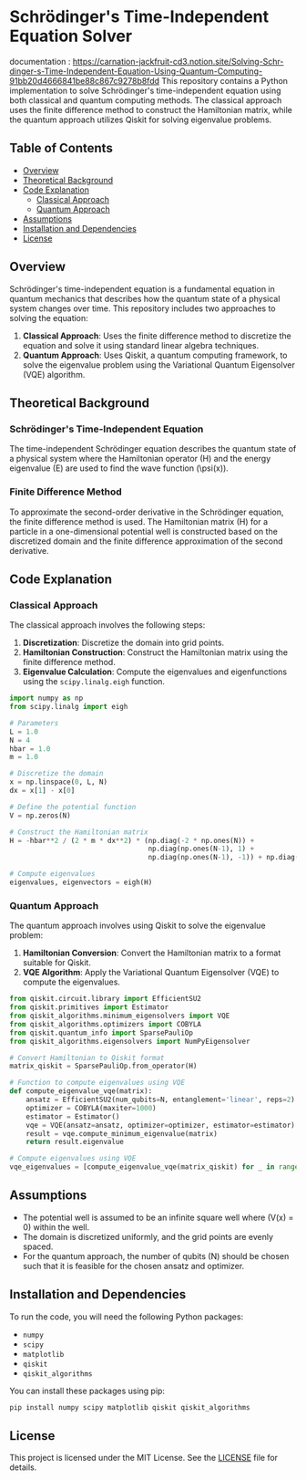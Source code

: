 # Schrödinger's Time-Independent Equation Solver
documentation : https://carnation-jackfruit-cd3.notion.site/Solving-Schr-dinger-s-Time-Independent-Equation-Using-Quantum-Computing-91bb20d4666841be88c867c9278b8fdd
This repository contains a Python implementation to solve Schrödinger's time-independent equation using both classical and quantum computing methods. The classical approach uses the finite difference method to construct the Hamiltonian matrix, while the quantum approach utilizes Qiskit for solving eigenvalue problems.

## Table of Contents

- [Overview](#overview)
- [Theoretical Background](#theoretical-background)
- [Code Explanation](#code-explanation)
  - [Classical Approach](#classical-approach)
  - [Quantum Approach](#quantum-approach)
- [Assumptions](#assumptions)
- [Installation and Dependencies](#installation-and-dependencies)
- [License](#license)

## Overview

Schrödinger's time-independent equation is a fundamental equation in quantum mechanics that describes how the quantum state of a physical system changes over time. This repository includes two approaches to solving the equation:

1. **Classical Approach**: Uses the finite difference method to discretize the equation and solve it using standard linear algebra techniques.
2. **Quantum Approach**: Uses Qiskit, a quantum computing framework, to solve the eigenvalue problem using the Variational Quantum Eigensolver (VQE) algorithm.

## Theoretical Background

### Schrödinger's Time-Independent Equation

The time-independent Schrödinger equation describes the quantum state of a physical system where the Hamiltonian operator \(H\) and the energy eigenvalue \(E\) are used to find the wave function \(\psi(x)\).

### Finite Difference Method

To approximate the second-order derivative in the Schrödinger equation, the finite difference method is used. The Hamiltonian matrix \(H\) for a particle in a one-dimensional potential well is constructed based on the discretized domain and the finite difference approximation of the second derivative.

## Code Explanation

### Classical Approach

The classical approach involves the following steps:

1. **Discretization**: Discretize the domain into grid points.
2. **Hamiltonian Construction**: Construct the Hamiltonian matrix using the finite difference method.
3. **Eigenvalue Calculation**: Compute the eigenvalues and eigenfunctions using the `scipy.linalg.eigh` function.

```python
import numpy as np
from scipy.linalg import eigh

# Parameters
L = 1.0
N = 4
hbar = 1.0
m = 1.0

# Discretize the domain
x = np.linspace(0, L, N)
dx = x[1] - x[0]

# Define the potential function
V = np.zeros(N)

# Construct the Hamiltonian matrix
H = -hbar**2 / (2 * m * dx**2) * (np.diag(-2 * np.ones(N)) +
                                  np.diag(np.ones(N-1), 1) +
                                  np.diag(np.ones(N-1), -1)) + np.diag(V)

# Compute eigenvalues
eigenvalues, eigenvectors = eigh(H)
```

### Quantum Approach

The quantum approach involves using Qiskit to solve the eigenvalue problem:

1. **Hamiltonian Conversion**: Convert the Hamiltonian matrix to a format suitable for Qiskit.
2. **VQE Algorithm**: Apply the Variational Quantum Eigensolver (VQE) to compute the eigenvalues.

```python
from qiskit.circuit.library import EfficientSU2
from qiskit.primitives import Estimator
from qiskit_algorithms.minimum_eigensolvers import VQE
from qiskit_algorithms.optimizers import COBYLA
from qiskit.quantum_info import SparsePauliOp
from qiskit_algorithms.eigensolvers import NumPyEigensolver

# Convert Hamiltonian to Qiskit format
matrix_qiskit = SparsePauliOp.from_operator(H)

# Function to compute eigenvalues using VQE
def compute_eigenvalue_vqe(matrix):
    ansatz = EfficientSU2(num_qubits=N, entanglement='linear', reps=2)
    optimizer = COBYLA(maxiter=1000)
    estimator = Estimator()
    vqe = VQE(ansatz=ansatz, optimizer=optimizer, estimator=estimator)
    result = vqe.compute_minimum_eigenvalue(matrix)
    return result.eigenvalue

# Compute eigenvalues using VQE
vqe_eigenvalues = [compute_eigenvalue_vqe(matrix_qiskit) for _ in range(num_states)]
```

## Assumptions

- The potential well is assumed to be an infinite square well where \(V(x) = 0\) within the well.
- The domain is discretized uniformly, and the grid points are evenly spaced.
- For the quantum approach, the number of qubits \(N\) should be chosen such that it is feasible for the chosen ansatz and optimizer.

## Installation and Dependencies

To run the code, you will need the following Python packages:

- `numpy`
- `scipy`
- `matplotlib`
- `qiskit`
- `qiskit_algorithms`

You can install these packages using pip:

```bash
pip install numpy scipy matplotlib qiskit qiskit_algorithms
```

## License

This project is licensed under the MIT License. See the [LICENSE](LICENSE) file for details.

